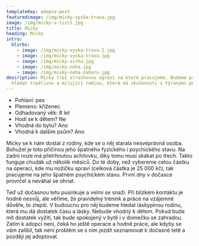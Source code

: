 ```yaml
---
templateKey: adopce-post
featuredimage: /img/micky-vyska-trava.jpg
image: /img/micky-v-listí.jpg
title: Micky
heading: Micky
intro:
  blurbs:
    - image: /img/micky-vyska-trava-2.jpg
    - image: /img/micky-vyska-trava.jpg
    - image: /img/micky-sirka.jpg
    - image: /img/micky-noha.jpg
    - image: /img/misky-noha-nahoru.jpg
description: Micky trpí strachovou agresí na které pracujeme. Budeme pro něj
  hledat trpělivou a milující rodinu, která má zkušenosti s týranými pejsky. 🤪
---
```

* Pohlaví: pes
* Plemeno: kříženec
* Odhadovaný věk: 8 let
* Hodí se k dětem? Ne
* Vhodná do bytu? Ano
* Vhodná k dalším psům? Ano

Micky se k nám dostal z rodiny, kde se o něj starala nesvéprávná osoba. Bohužel je toto příčinou jeho špatného fyzického i psychického stavu. Na zadní noze má přetrhnutou achilovku, díky tomu musí skákat po třech. Takto funguje chudák už několik měsíců. Do té doby, než vybereme celou částku na operaci, kde mu nožičku spraví (celková částka je 25 000 kč), tak pracujeme na jeho špatném psychickém stavu. První dny v dočasce provrčel a neváhal se ohnat. 

Teď už dočasnou tetu pusinkuje a velmi se snaží. Při blízkém kontaktu je hodně nesvůj, ale věříme, že pravidelný trénink a práce na vzájemné důvěře, to zlepší. V budoucnu pro něj budeme hledat láskyplnou rodinu, která mu dá dostatek času a lásky. Nebude vhodný k dětem. Pokud bude mít dostatek vyžití, tak bude spokojený v bytě i v domečku se zahradou. Zatím k adopci není, čeká ho ještě operace a hodně práce, ale kdyby se vám zalíbil, tak není problém se s ním jezdit seznamovat k dočasné tetě a později jej adoptovat.